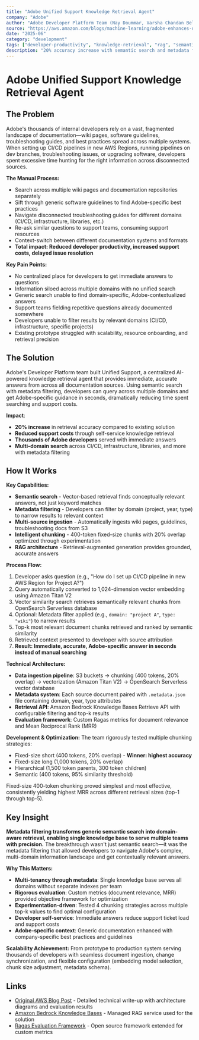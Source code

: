 ```yaml
---
title: "Adobe Unified Support Knowledge Retrieval Agent"
company: "Adobe"
author: "Adobe Developer Platform Team (Nay Doummar, Varsha Chandan Bellara, Jan Michael Ong) with AWS Generative AI Innovation Center"
source: "https://aws.amazon.com/blogs/machine-learning/adobe-enhances-developer-productivity-using-amazon-bedrock-knowledge-bases/"
date: "2025-06"
category: "development"
tags: ["developer-productivity", "knowledge-retrieval", "rag", "semantic-search", "enterprise"]
description: "20% accuracy increase with semantic search and metadata filtering, serving thousands of developers with immediate answers"
---
```


# Adobe Unified Support Knowledge Retrieval Agent

## The Problem

Adobe's thousands of internal developers rely on a vast, fragmented landscape of documentation—wiki pages, software guidelines, troubleshooting guides, and best practices spread across multiple systems. When setting up CI/CD pipelines in new AWS Regions, running pipelines on dev branches, troubleshooting issues, or upgrading software, developers spent excessive time hunting for the right information across disconnected sources.

**The Manual Process:**
- Search across multiple wiki pages and documentation repositories separately
- Sift through generic software guidelines to find Adobe-specific best practices
- Navigate disconnected troubleshooting guides for different domains (CI/CD, infrastructure, libraries, etc.)
- Re-ask similar questions to support teams, consuming support resources
- Context-switch between different documentation systems and formats
- **Total impact: Reduced developer productivity, increased support costs, delayed issue resolution**

**Key Pain Points:**
- No centralized place for developers to get immediate answers to questions
- Information siloed across multiple domains with no unified search
- Generic search unable to find domain-specific, Adobe-contextualized answers
- Support teams fielding repetitive questions already documented somewhere
- Developers unable to filter results by relevant domains (CI/CD, infrastructure, specific projects)
- Existing prototype struggled with scalability, resource onboarding, and retrieval precision

## The Solution

Adobe's Developer Platform team built Unified Support, a centralized AI-powered knowledge retrieval agent that provides immediate, accurate answers from across all documentation sources. Using semantic search with metadata filtering, developers can query across multiple domains and get Adobe-specific guidance in seconds, dramatically reducing time spent searching and support costs.

**Impact**:
- **20% increase** in retrieval accuracy compared to existing solution
- **Reduced support costs** through self-service knowledge retrieval
- **Thousands of Adobe developers** served with immediate answers
- **Multi-domain search** across CI/CD, infrastructure, libraries, and more with metadata filtering

## How It Works

**Key Capabilities:**
- **Semantic search** - Vector-based retrieval finds conceptually relevant answers, not just keyword matches
- **Metadata filtering** - Developers can filter by domain (project, year, type) to narrow results to relevant context
- **Multi-source ingestion** - Automatically ingests wiki pages, guidelines, troubleshooting docs from S3
- **Intelligent chunking** - 400-token fixed-size chunks with 20% overlap optimized through experimentation
- **RAG architecture** - Retrieval-augmented generation provides grounded, accurate answers

**Process Flow:**
1. Developer asks question (e.g., "How do I set up CI/CD pipeline in new AWS Region for Project A?")
2. Query automatically converted to 1,024-dimension vector embedding using Amazon Titan V2
3. Vector similarity search retrieves semantically relevant chunks from OpenSearch Serverless database
4. Optional: Metadata filter applied (e.g., `domain: "project A"`, `type: "wiki"`) to narrow results
5. Top-k most relevant document chunks retrieved and ranked by semantic similarity
6. Retrieved context presented to developer with source attribution
7. **Result: Immediate, accurate, Adobe-specific answer in seconds instead of manual searching**

**Technical Architecture:**
- **Data ingestion pipeline**: S3 buckets → chunking (400 tokens, 20% overlap) → vectorization (Amazon Titan V2) → OpenSearch Serverless vector database
- **Metadata system**: Each source document paired with `.metadata.json` file containing domain, year, type attributes
- **Retrieval API**: Amazon Bedrock Knowledge Bases Retrieve API with configurable filtering and top-k results
- **Evaluation framework**: Custom Ragas metrics for document relevance and Mean Reciprocal Rank (MRR)

**Development & Optimization:**
The team rigorously tested multiple chunking strategies:
- Fixed-size short (400 tokens, 20% overlap) - **Winner: highest accuracy**
- Fixed-size long (1,000 tokens, 20% overlap)
- Hierarchical (1,500 token parents, 300 token children)
- Semantic (400 tokens, 95% similarity threshold)

Fixed-size 400-token chunking proved simplest and most effective, consistently yielding highest MRR across different retrieval sizes (top-1 through top-5).

## Key Insight

**Metadata filtering transforms generic semantic search into domain-aware retrieval, enabling single knowledge base to serve multiple teams with precision.** The breakthrough wasn't just semantic search—it was the metadata filtering that allowed developers to navigate Adobe's complex, multi-domain information landscape and get contextually relevant answers.

**Why This Matters:**
- **Multi-tenancy through metadata**: Single knowledge base serves all domains without separate indexes per team
- **Rigorous evaluation**: Custom metrics (document relevance, MRR) provided objective framework for optimization
- **Experimentation-driven**: Tested 4 chunking strategies across multiple top-k values to find optimal configuration
- **Developer self-service**: Immediate answers reduce support ticket load and support costs
- **Adobe-specific context**: Generic documentation enhanced with company-specific best practices and guidelines

**Scalability Achievement:** From prototype to production system serving thousands of developers with seamless document ingestion, change synchronization, and flexible configuration (embedding model selection, chunk size adjustment, metadata schema).

## Links

- [Original AWS Blog Post](https://aws.amazon.com/blogs/machine-learning/adobe-enhances-developer-productivity-using-amazon-bedrock-knowledge-bases/) - Detailed technical write-up with architecture diagrams and evaluation results
- [Amazon Bedrock Knowledge Bases](https://aws.amazon.com/bedrock/knowledge-bases/) - Managed RAG service used for the solution
- [Ragas Evaluation Framework](https://docs.ragas.io/) - Open source framework extended for custom metrics
